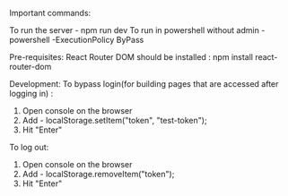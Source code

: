 Important commands:

To run the server - npm run dev
To run in powershell without admin - powershell -ExecutionPolicy ByPass

Pre-requisites:
React Router DOM should be installed : npm install react-router-dom

Development:
To bypass login(for building pages that are accessed after logging in) :

1. Open console on the browser
2. Add - localStorage.setItem("token", "test-token");
3. Hit "Enter"

To log out:

1. Open console on the browser
2. Add - localStorage.removeItem("token");
3. Hit "Enter"
